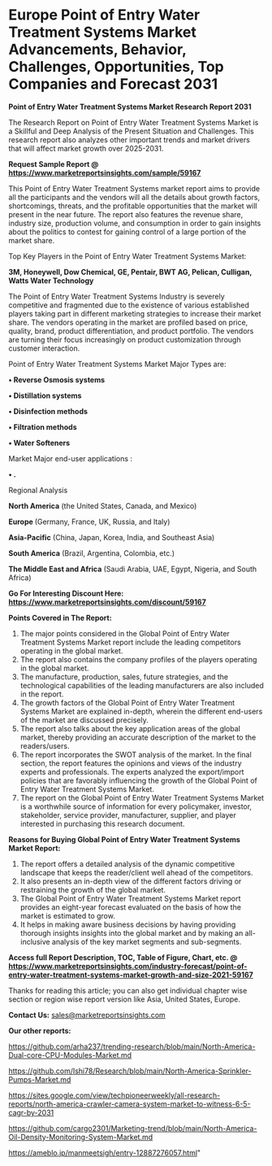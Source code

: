 # Europe Point of Entry Water Treatment Systems Market Advancements, Behavior, Challenges, Opportunities, Top Companies and Forecast 2031

<strong>Point of Entry Water Treatment Systems Market Research Report 2031</strong>

The Research Report on Point of Entry Water Treatment Systems Market is a Skillful and Deep Analysis of the Present Situation and Challenges. This research report also analyzes other important trends and market drivers that will affect market growth over 2025-2031.

<strong>Request Sample Report @ <a href=https://www.marketreportsinsights.com/sample/59167>https://www.marketreportsinsights.com/sample/59167</a></strong>

This Point of Entry Water Treatment Systems market report aims to provide all the participants and the vendors will all the details about growth factors, shortcomings, threats, and the profitable opportunities that the market will present in the near future. The report also features the revenue share, industry size, production volume, and consumption in order to gain insights about the politics to contest for gaining control of a large portion of the market share.

Top Key Players in the Point of Entry Water Treatment Systems Market:

<strong>3M, Honeywell, Dow Chemical, GE, Pentair, BWT AG, Pelican, Culligan, Watts Water Technology</strong>

The Point of Entry Water Treatment Systems Industry is severely competitive and fragmented due to the existence of various established players taking part in different marketing strategies to increase their market share. The vendors operating in the market are profiled based on price, quality, brand, product differentiation, and product portfolio. The vendors are turning their focus increasingly on product customization through customer interaction.

Point of Entry Water Treatment Systems Market Major Types are:

<strong>• Reverse Osmosis systems

• Distillation systems

• Disinfection methods

• Filtration methods

• Water Softeners</strong>

Market Major end-user applications :

<strong>• .</strong>

Regional Analysis

</u><strong><b>North America</b></strong> (the United States, Canada, and Mexico)

<strong><b>Europe </b></strong>(Germany, France, UK, Russia, and Italy)

<strong><b>Asia-Pacific</b></strong> (China, Japan, Korea, India, and Southeast Asia)

<strong><b>South America</b></strong> (Brazil, Argentina, Colombia, etc.)

<strong><b>The Middle East and Africa</b></strong> (Saudi Arabia, UAE, Egypt, Nigeria, and South Africa)

<strong>Go For Interesting Discount Here: <a href=https://www.marketreportsinsights.com/discount/59167>https://www.marketreportsinsights.com/discount/59167</a></strong>

<strong>Points Covered in The Report:</strong>
<ol>
  <li>The major points considered in the Global Point of Entry Water Treatment Systems Market report include the leading competitors operating in the global market.</li>
  <li>The report also contains the company profiles of the players operating in the global market.</li>
  <li>The manufacture, production, sales, future strategies, and the technological capabilities of the leading manufacturers are also included in the report.</li>
  <li>The growth factors of the Global Point of Entry Water Treatment Systems Market are explained in-depth, wherein the different end-users of the market are discussed precisely.</li>
  <li>The report also talks about the key application areas of the global market, thereby providing an accurate description of the market to the readers/users.</li>
  <li>The report incorporates the SWOT analysis of the market. In the final section, the report features the opinions and views of the industry experts and professionals. The experts analyzed the export/import policies that are favorably influencing the growth of the Global Point of Entry Water Treatment Systems Market.</li>
  <li>The report on the Global Point of Entry Water Treatment Systems Market is a worthwhile source of information for every policymaker, investor, stakeholder, service provider, manufacturer, supplier, and player interested in purchasing this research document.</li>
</ol>
<strong>Reasons for Buying Global Point of Entry Water Treatment Systems Market Report:</strong>

<ol>
  <li>The report offers a detailed analysis of the dynamic competitive landscape that keeps the reader/client well ahead of the competitors.</li>
  <li>It also presents an in-depth view of the different factors driving or restraining the growth of the global market.</li>
  <li>The Global Point of Entry Water Treatment Systems Market report provides an eight-year forecast evaluated on the basis of how the market is estimated to grow.</li>
  <li>It helps in making aware business decisions by having providing thorough insights insights into the global market and by making an all-inclusive analysis of the key market segments and sub-segments.</li>
</ol>
<strong>Access full Report Description, TOC, Table of Figure, Chart, etc. @ <a href=https://www.marketreportsinsights.com/industry-forecast/point-of-entry-water-treatment-systems-market-growth-and-size-2021-59167>https://www.marketreportsinsights.com/industry-forecast/point-of-entry-water-treatment-systems-market-growth-and-size-2021-59167</a></strong>


Thanks for reading this article; you can also get individual chapter wise section or region wise report version like Asia, United States, Europe.

<strong>Contact Us:</strong>
sales@marketreportsinsights.com

<strong>Our other reports:</strong>

<a href=https://github.com/arha237/trending-research/blob/main/North-America-Dual-core-CPU-Modules-Market.md>https://github.com/arha237/trending-research/blob/main/North-America-Dual-core-CPU-Modules-Market.md</a>

<a href=https://github.com/Ishi78/Research/blob/main/North-America-Sprinkler-Pumps-Market.md>https://github.com/Ishi78/Research/blob/main/North-America-Sprinkler-Pumps-Market.md</a>

<a href=https://sites.google.com/view/techpioneerweekly/all-research-reports/north-america-crawler-camera-system-market-to-witness-6-5-cagr-by-2031>https://sites.google.com/view/techpioneerweekly/all-research-reports/north-america-crawler-camera-system-market-to-witness-6-5-cagr-by-2031</a>

<a href=https://github.com/cargo2301/Marketing-trend/blob/main/North-America-Oil-Density-Monitoring-System-Market.md>https://github.com/cargo2301/Marketing-trend/blob/main/North-America-Oil-Density-Monitoring-System-Market.md</a>

<a href=https://ameblo.jp/manmeetsigh/entry-12887276057.html>https://ameblo.jp/manmeetsigh/entry-12887276057.html</a>"
